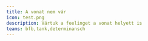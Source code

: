 ```yaml
---
title: A vonat nem vár
icon: test.png
description: Vártuk a feelinget a vonat helyett is
teams: bfb,tank,determinansch
---
```

